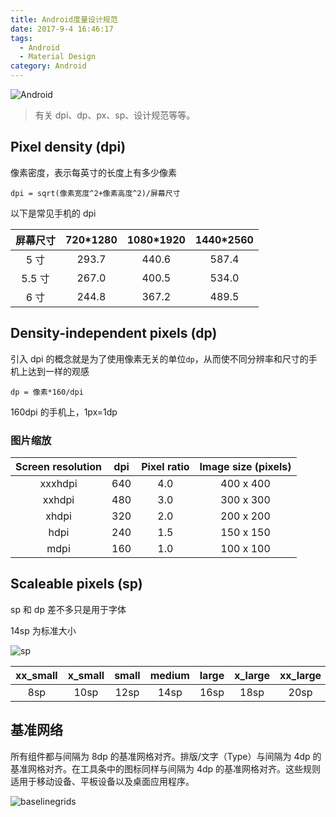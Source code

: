 ```yaml
---
title: Android度量设计规范
date: 2017-9-4 16:46:17
tags:
  - Android
  - Material Design
category: Android
---
```


![Android](https://img-blog.csdnimg.cn/c5c68cae3bf640eaa2a3ec03fc518b1c.png)

> 有关 dpi、dp、px、sp、设计规范等等。

<!--more-->

## Pixel density (dpi)

像素密度，表示每英寸的长度上有多少像素

`dpi = sqrt(像素宽度^2+像素高度^2)/屏幕尺寸`

以下是常见手机的 dpi

| 屏幕尺寸 | 720\*1280 | 1080\*1920 | 1440\*2560 |
| :------: | :-------: | :--------: | :--------: |
|   5 寸   |   293.7   |   440.6    |   587.4    |
|  5.5 寸  |   267.0   |   400.5    |   534.0    |
|   6 寸   |   244.8   |   367.2    |   489.5    |

## Density-independent pixels (dp)

引入 dpi 的概念就是为了使用像素无关的单位`dp`，从而使不同分辨率和尺寸的手机上达到一样的观感

`dp = 像素*160/dpi`

160dpi 的手机上，1px=1dp

### 图片缩放

| Screen resolution | dpi | Pixel ratio | Image size (pixels) |
| :---------------: | :-: | :---------: | :-----------------: |
|      xxxhdpi      | 640 |     4.0     |      400 x 400      |
|      xxhdpi       | 480 |     3.0     |      300 x 300      |
|       xhdpi       | 320 |     2.0     |      200 x 200      |
|       hdpi        | 240 |     1.5     |      150 x 150      |
|       mdpi        | 160 |     1.0     |      100 x 100      |

## Scaleable pixels (sp)

sp 和 dp 差不多只是用于字体

14sp 为标准大小

![sp](/images/20170904_sp.png)

| xx_small | x_small | small | medium | large | x_large | xx_large | xxx_large |
| :------: | :-----: | :---: | :----: | :---: | :-----: | :------: | :-------: |
|   8sp    |  10sp   | 12sp  |  14sp  | 16sp  |  18sp   |   20sp   |   22sp    |

## 基准网络

所有组件都与间隔为 8dp 的基准网格对齐。排版/文字（Type）与间隔为 4dp 的基准网格对齐。在工具条中的图标同样与间隔为 4dp 的基准网格对齐。这些规则适用于移动设备、平板设备以及桌面应用程序。

![baselinegrids](/images/20170905_layout-metrics-baselinegrids.png)
